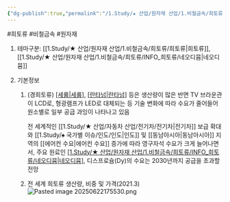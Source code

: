 ```yaml
---
{"dg-publish":true,"permalink":"/1.Study/★ 산업/원자재 산업/1.비철금속/희토류/INFO_희토류/경희토류/","created":"2024-11-20T21:02:28.805+09:00","updated":"2025-06-26T12:52:33.413+09:00"}
---
```


#희토류 #비철금속  #원자재 

1. 테마구분: [[1.Study/★ 산업/원자재 산업/1.비철금속/희토류/희토류\|희토류]], [[1.Study/★ 산업/원자재 산업/1.비철금속/희토류/INFO_희토류/네오디뮴\|네오디뮴]]

2. 기본정보
	1. (경희토류) [[세륨\|세륨]](Ce), [[란타넘\|란타넘]](La) 등은 생산량이 많은 반면 TV 브라운관이 LCD로, 형광램프가 LED로 대체되는 등 기술 변화에 따라 수요가 줄어들어 원소별로 일부 공급 과잉이 나타나고 있음  
	   
	   전 세계적인 [[1.Study/★ 산업/자동차 산업/전기차/전기차\|전기차]] 보급 확대와 [[1.Study/♠ 국가별 이슈/인도/인도\|인도]] 및 [[동남아시아\|동남아시아]] 지역의 [[에어컨 수요\|에어컨 수요]] 증가에 따라 영구자석 수요가 크게 늘어나면서, 주요 원료인 [[1.Study/★ 산업/원자재 산업/1.비철금속/희토류/INFO_희토류/네오디뮴\|네오디뮴]](Nd), 디스프로슘(Dy)의 수요는 2030년까지 공급을 초과할 전망
	   
	2. 전 세계 희토류 생산량, 비중 및 가격(2021.3) ![Pasted image 20250622175530.png](/img/user/attachments/Pasted%20image%2020250622175530.png)

